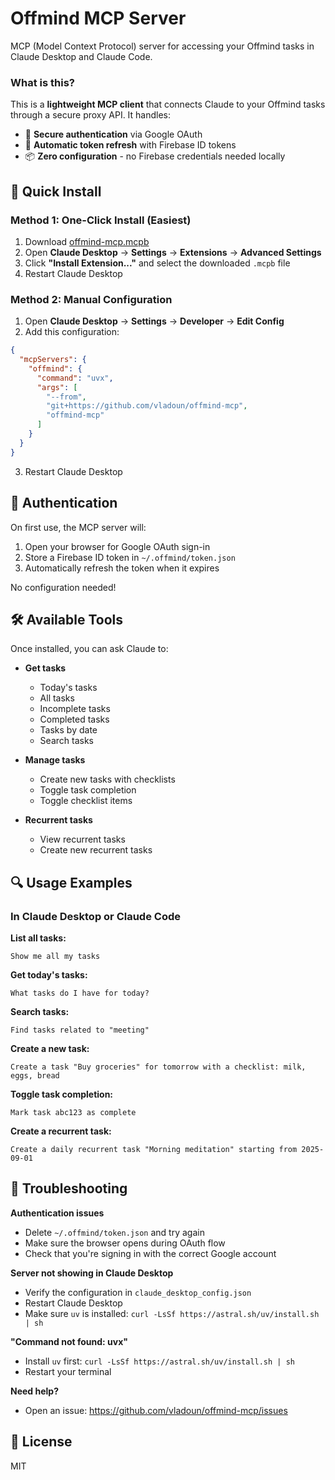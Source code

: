 # Offmind MCP Server

MCP (Model Context Protocol) server for accessing your Offmind tasks in Claude Desktop and Claude Code.

### What is this?

This is a **lightweight MCP client** that connects Claude to your Offmind tasks through a secure proxy API. It handles:
- 🔐 **Secure authentication** via Google OAuth
- 🔄 **Automatic token refresh** with Firebase ID tokens
- 📦 **Zero configuration** - no Firebase credentials needed locally

## 🚀 Quick Install

### Method 1: One-Click Install (Easiest)

1. Download [offmind-mcp.mcpb](https://github.com/vladoun/offmind-mcp/releases/latest/download/offmind-mcp.mcpb)
2. Open **Claude Desktop** → **Settings** → **Extensions** → **Advanced Settings**
3. Click **"Install Extension..."** and select the downloaded `.mcpb` file
4. Restart Claude Desktop

### Method 2: Manual Configuration

1. Open **Claude Desktop** → **Settings** → **Developer** → **Edit Config**
2. Add this configuration:

```json
{
  "mcpServers": {
    "offmind": {
      "command": "uvx",
      "args": [
        "--from",
        "git+https://github.com/vladoun/offmind-mcp",
        "offmind-mcp"
      ]
    }
  }
}
```

3. Restart Claude Desktop

## 🔐 Authentication

On first use, the MCP server will:
1. Open your browser for Google OAuth sign-in
2. Store a Firebase ID token in `~/.offmind/token.json`
3. Automatically refresh the token when it expires

No configuration needed!

## 🛠️ Available Tools

Once installed, you can ask Claude to:

- **Get tasks**
  - Today's tasks
  - All tasks
  - Incomplete tasks
  - Completed tasks
  - Tasks by date
  - Search tasks

- **Manage tasks**
  - Create new tasks with checklists
  - Toggle task completion
  - Toggle checklist items

- **Recurrent tasks**
  - View recurrent tasks
  - Create new recurrent tasks

## 🔍 Usage Examples

### In Claude Desktop or Claude Code

**List all tasks:**
```
Show me all my tasks
```

**Get today's tasks:**
```
What tasks do I have for today?
```

**Search tasks:**
```
Find tasks related to "meeting"
```

**Create a new task:**
```
Create a task "Buy groceries" for tomorrow with a checklist: milk, eggs, bread
```

**Toggle task completion:**
```
Mark task abc123 as complete
```

**Create a recurrent task:**
```
Create a daily recurrent task "Morning meditation" starting from 2025-09-01
```

## 🐛 Troubleshooting

**Authentication issues**
- Delete `~/.offmind/token.json` and try again
- Make sure the browser opens during OAuth flow
- Check that you're signing in with the correct Google account

**Server not showing in Claude Desktop**
- Verify the configuration in `claude_desktop_config.json`
- Restart Claude Desktop
- Make sure `uv` is installed: `curl -LsSf https://astral.sh/uv/install.sh | sh`

**"Command not found: uvx"**
- Install `uv` first: `curl -LsSf https://astral.sh/uv/install.sh | sh`
- Restart your terminal

**Need help?**
- Open an issue: https://github.com/vladoun/offmind-mcp/issues

## 📄 License

MIT
